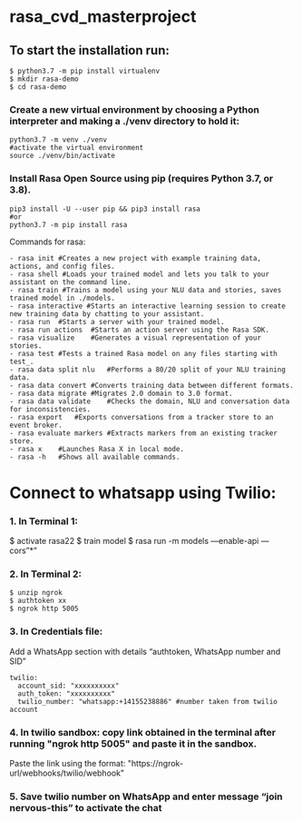 # rasa_cvd_masterproject
## To start the installation run: 
```
$ python3.7 -m pip install virtualenv 
$ mkdir rasa-demo
$ cd rasa-demo 
```

### Create a new virtual environment by choosing a Python interpreter and making a ./venv directory to hold it:
```
python3.7 -m venv ./venv
#activate the virtual environment
source ./venv/bin/activate
```

### Install Rasa Open Source using pip (requires Python 3.7, or 3.8).
```
pip3 install -U --user pip && pip3 install rasa
#or 
python3.7 -m pip install rasa 
```

Commands for rasa: 
```
- rasa init #Creates a new project with example training data, actions, and config files.
- rasa shell #Loads your trained model and lets you talk to your assistant on the command line.
- rasa train #Trains a model using your NLU data and stories, saves trained model in ./models.
- rasa interactive #Starts an interactive learning session to create new training data by chatting to your assistant.
- rasa run	#Starts a server with your trained model.
- rasa run actions	#Starts an action server using the Rasa SDK.
- rasa visualize	#Generates a visual representation of your stories.
- rasa test	#Tests a trained Rasa model on any files starting with test_.
- rasa data split nlu	#Performs a 80/20 split of your NLU training data.
- rasa data convert	#Converts training data between different formats.
- rasa data migrate	#Migrates 2.0 domain to 3.0 format.
- rasa data validate	#Checks the domain, NLU and conversation data for inconsistencies.
- rasa export	#Exports conversations from a tracker store to an event broker.
- rasa evaluate markers	#Extracts markers from an existing tracker store.
- rasa x	#Launches Rasa X in local mode.
- rasa -h	#Shows all available commands.
```

# Connect to whatsapp using Twilio: 
### 1. In Terminal 1: 
$ activate rasa22
$ train model
$ rasa run -m models —enable-api —cors”*”

### 2. In Terminal 2:
```
$ unzip ngrok 
$ authtoken xx
$ ngrok http 5005
```
### 3. In Credentials file:
Add a WhatsApp section with details “authtoken, WhatsApp number and SID” 
```
twilio: 
  account_sid: "xxxxxxxxxx"
  auth_token: "xxxxxxxxxx"
  twilio_number: "whatsapp:+14155238886" #number taken from twilio account 
```
### 4. In twilio sandbox: copy link obtained in the terminal after running "ngrok http 5005" and paste it in the sandbox.
Paste the link using the format: "https://ngrok-url/webhooks/twilio/webhook" 

### 5. Save twilio number on WhatsApp and enter  message “join nervous-this” to activate the chat
